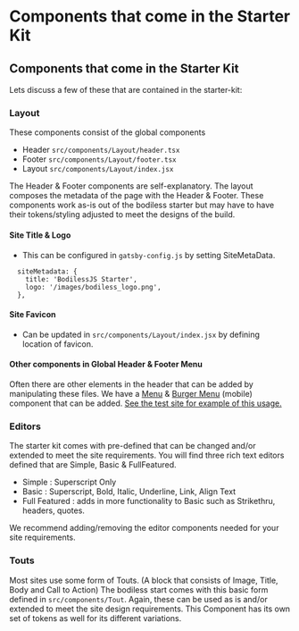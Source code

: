 # Components that come in the Starter Kit

## Components that come in the Starter Kit
Lets discuss a few of these that are contained in the starter-kit:

### Layout
These components consist of the global components
* Header `src/components/Layout/header.tsx`
* Footer `src/components/Layout/footer.tsx`
* Layout `src/components/Layout/index.jsx`

The Header & Footer components are self-explanatory. The layout composes the metadata of the page with the Header & Footer.  These components work as-is out of the bodiless starter but may have to have their tokens/styling adjusted to meet the designs of the build.

#### Site Title & Logo
* This can be configured in `gatsby-config.js` by setting SiteMetaData.
```
  siteMetadata: {
    title: 'BodilessJS Starter',
    logo: '/images/bodiless_logo.png',
  },
```

#### Site Favicon
* Can be updated in `src/components/Layout/index.jsx` by defining location of favicon.

#### Other components in Global Header & Footer Menu

Often there are other elements in the header that can be added by manipulating these files. We have a [Menu](https://johnsonandjohnson.github.io/Bodiless-JS/#/Components/Organisms/Menu) & [Burger Menu](https://johnsonandjohnson.github.io/Bodiless-JS/#/Components/Organisms/BurgerMenu) (mobile) component that can be added. [See the test site for example of this usage.](https://github.com/johnsonandjohnson/Bodiless-JS/blob/master/examples/test-site/src/components/Layout/header.tsx)

### Editors
The starter kit comes with pre-defined that can be changed and/or extended to meet the site requirements. You will find three rich text editors defined that are Simple, Basic & FullFeatured.
* Simple : Superscript Only
* Basic : Superscript, Bold, Italic, Underline, Link, Align Text
* Full Featured : adds in more functionality to Basic such as Strikethru, headers, quotes.

We recommend adding/removing the editor components needed for your site requirements. 

### Touts
Most sites use some form of Touts. (A block that consists of Image, Title, Body and Call to Action) The bodiless start comes with this basic form defined in `src/components/Tout`. Again, these can be used as is and/or extended to meet the site design requirements.  This Component has its own set of tokens as well for its different variations. 

